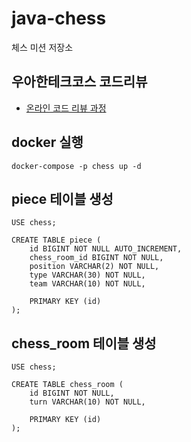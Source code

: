 # java-chess

체스 미션 저장소

## 우아한테크코스 코드리뷰

- [온라인 코드 리뷰 과정](https://github.com/woowacourse/woowacourse-docs/blob/master/maincourse/README.md)

## docker 실행

```commandline
docker-compose -p chess up -d
```

## piece 테이블 생성

```mysql-sql
USE chess;

CREATE TABLE piece (
    id BIGINT NOT NULL AUTO_INCREMENT,
    chess_room_id BIGINT NOT NULL,
    position VARCHAR(2) NOT NULL,
    type VARCHAR(30) NOT NULL,
    team VARCHAR(10) NOT NULL,

    PRIMARY KEY (id)
);
```

## chess_room 테이블 생성

```mysql-sql
USE chess;

CREATE TABLE chess_room (
    id BIGINT NOT NULL,
    turn VARCHAR(10) NOT NULL,

    PRIMARY KEY (id)
);
```
